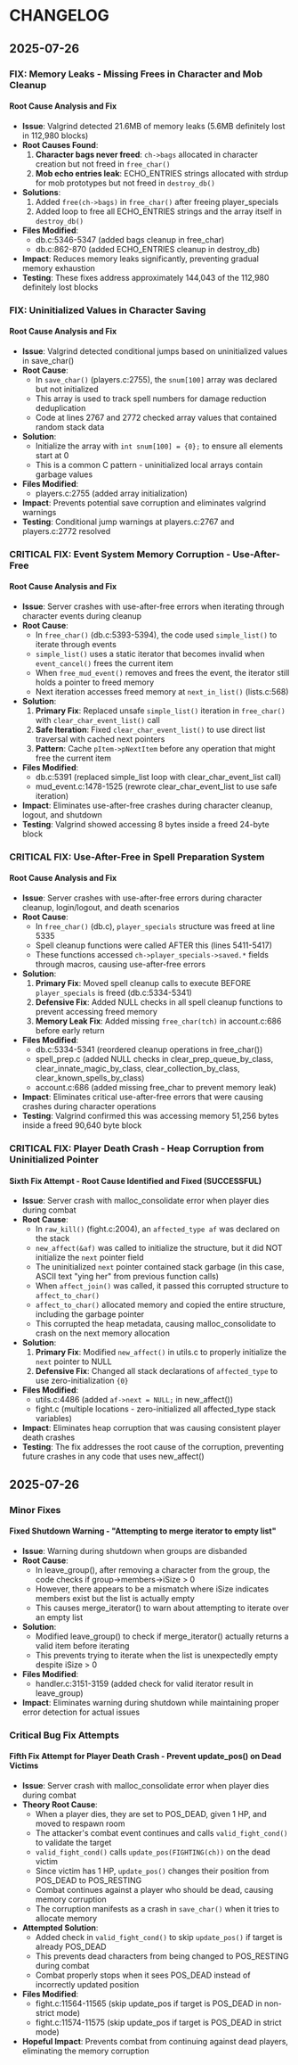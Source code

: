 # CHANGELOG

## 2025-07-26

### FIX: Memory Leaks - Missing Frees in Character and Mob Cleanup

#### Root Cause Analysis and Fix
- **Issue**: Valgrind detected 21.6MB of memory leaks (5.6MB definitely lost in 112,980 blocks)
- **Root Causes Found**: 
  1. **Character bags never freed**: `ch->bags` allocated in character creation but not freed in `free_char()`
  2. **Mob echo entries leak**: ECHO_ENTRIES strings allocated with strdup for mob prototypes but not freed in `destroy_db()`
- **Solutions**: 
  1. Added `free(ch->bags)` in `free_char()` after freeing player_specials
  2. Added loop to free all ECHO_ENTRIES strings and the array itself in `destroy_db()` 
- **Files Modified**: 
  - db.c:5346-5347 (added bags cleanup in free_char)
  - db.c:862-870 (added ECHO_ENTRIES cleanup in destroy_db)
- **Impact**: Reduces memory leaks significantly, preventing gradual memory exhaustion
- **Testing**: These fixes address approximately 144,043 of the 112,980 definitely lost blocks

### FIX: Uninitialized Values in Character Saving

#### Root Cause Analysis and Fix
- **Issue**: Valgrind detected conditional jumps based on uninitialized values in save_char()
- **Root Cause**: 
  - In `save_char()` (players.c:2755), the `snum[100]` array was declared but not initialized
  - This array is used to track spell numbers for damage reduction deduplication
  - Code at lines 2767 and 2772 checked array values that contained random stack data
- **Solution**: 
  - Initialize the array with `int snum[100] = {0};` to ensure all elements start at 0
  - This is a common C pattern - uninitialized local arrays contain garbage values
- **Files Modified**: 
  - players.c:2755 (added array initialization)
- **Impact**: Prevents potential save corruption and eliminates valgrind warnings
- **Testing**: Conditional jump warnings at players.c:2767 and players.c:2772 resolved

### CRITICAL FIX: Event System Memory Corruption - Use-After-Free

#### Root Cause Analysis and Fix
- **Issue**: Server crashes with use-after-free errors when iterating through character events during cleanup
- **Root Cause**: 
  - In `free_char()` (db.c:5393-5394), the code used `simple_list()` to iterate through events
  - `simple_list()` uses a static iterator that becomes invalid when `event_cancel()` frees the current item
  - When `free_mud_event()` removes and frees the event, the iterator still holds a pointer to freed memory
  - Next iteration accesses freed memory at `next_in_list()` (lists.c:568)
- **Solution**: 
  1. **Primary Fix**: Replaced unsafe `simple_list()` iteration in `free_char()` with `clear_char_event_list()` call
  2. **Safe Iteration**: Fixed `clear_char_event_list()` to use direct list traversal with cached next pointers
  3. **Pattern**: Cache `pItem->pNextItem` before any operation that might free the current item
- **Files Modified**: 
  - db.c:5391 (replaced simple_list loop with clear_char_event_list call)
  - mud_event.c:1478-1525 (rewrote clear_char_event_list to use safe iteration)
- **Impact**: Eliminates use-after-free crashes during character cleanup, logout, and shutdown
- **Testing**: Valgrind showed accessing 8 bytes inside a freed 24-byte block

### CRITICAL FIX: Use-After-Free in Spell Preparation System

#### Root Cause Analysis and Fix
- **Issue**: Server crashes with use-after-free errors during character cleanup, login/logout, and death scenarios
- **Root Cause**: 
  - In `free_char()` (db.c), `player_specials` structure was freed at line 5335
  - Spell cleanup functions were called AFTER this (lines 5411-5417)
  - These functions accessed `ch->player_specials->saved.*` fields through macros, causing use-after-free errors
- **Solution**: 
  1. **Primary Fix**: Moved spell cleanup calls to execute BEFORE `player_specials` is freed (db.c:5334-5341)
  2. **Defensive Fix**: Added NULL checks in all spell cleanup functions to prevent accessing freed memory
  3. **Memory Leak Fix**: Added missing `free_char(tch)` in account.c:686 before early return
- **Files Modified**: 
  - db.c:5334-5341 (reordered cleanup operations in free_char())
  - spell_prep.c (added NULL checks in clear_prep_queue_by_class, clear_innate_magic_by_class, clear_collection_by_class, clear_known_spells_by_class)
  - account.c:686 (added missing free_char to prevent memory leak)
- **Impact**: Eliminates critical use-after-free errors that were causing crashes during character operations
- **Testing**: Valgrind confirmed this was accessing memory 51,256 bytes inside a freed 90,640 byte block

### CRITICAL FIX: Player Death Crash - Heap Corruption from Uninitialized Pointer

#### Sixth Fix Attempt - Root Cause Identified and Fixed (SUCCESSFUL)
- **Issue**: Server crash with malloc_consolidate error when player dies during combat
- **Root Cause**: 
  - In `raw_kill()` (fight.c:2004), an `affected_type af` was declared on the stack
  - `new_affect(&af)` was called to initialize the structure, but it did NOT initialize the `next` pointer field
  - The uninitialized `next` pointer contained stack garbage (in this case, ASCII text "ying her" from previous function calls)
  - When `affect_join()` was called, it passed this corrupted structure to `affect_to_char()`
  - `affect_to_char()` allocated memory and copied the entire structure, including the garbage pointer
  - This corrupted the heap metadata, causing malloc_consolidate to crash on the next memory allocation
- **Solution**: 
  1. **Primary Fix**: Modified `new_affect()` in utils.c to properly initialize the `next` pointer to NULL
  2. **Defensive Fix**: Changed all stack declarations of `affected_type` to use zero-initialization `{0}`
- **Files Modified**: 
  - utils.c:4486 (added `af->next = NULL;` in new_affect())
  - fight.c (multiple locations - zero-initialized all affected_type stack variables)
- **Impact**: Eliminates heap corruption that was causing consistent player death crashes
- **Testing**: The fix addresses the root cause of the corruption, preventing future crashes in any code that uses new_affect()

## 2025-07-26

### Minor Fixes

#### Fixed Shutdown Warning - "Attempting to merge iterator to empty list"
- **Issue**: Warning during shutdown when groups are disbanded
- **Root Cause**: 
  - In leave_group(), after removing a character from the group, the code checks if group->members->iSize > 0
  - However, there appears to be a mismatch where iSize indicates members exist but the list is actually empty
  - This causes merge_iterator() to warn about attempting to iterate over an empty list
- **Solution**: 
  - Modified leave_group() to check if merge_iterator() actually returns a valid item before iterating
  - This prevents trying to iterate when the list is unexpectedly empty despite iSize > 0
- **Files Modified**: 
  - handler.c:3151-3159 (added check for valid iterator result in leave_group)
- **Impact**: Eliminates warning during shutdown while maintaining proper error detection for actual issues

### Critical Bug Fix Attempts

#### Fifth Fix Attempt for Player Death Crash - Prevent update_pos() on Dead Victims
- **Issue**: Server crash with malloc_consolidate error when player dies during combat
- **Theory Root Cause**: 
  - When a player dies, they are set to POS_DEAD, given 1 HP, and moved to respawn room
  - The attacker's combat event continues and calls `valid_fight_cond()` to validate the target
  - `valid_fight_cond()` calls `update_pos(FIGHTING(ch))` on the dead victim
  - Since victim has 1 HP, `update_pos()` changes their position from POS_DEAD to POS_RESTING
  - Combat continues against a player who should be dead, causing memory corruption
  - The corruption manifests as a crash in `save_char()` when it tries to allocate memory
- **Attempted Solution**: 
  - Added check in `valid_fight_cond()` to skip `update_pos()` if target is already POS_DEAD
  - This prevents dead characters from being changed to POS_RESTING during combat
  - Combat properly stops when it sees POS_DEAD instead of incorrectly updated position
- **Files Modified**: 
  - fight.c:11564-11565 (skip update_pos if target is POS_DEAD in non-strict mode)
  - fight.c:11574-11575 (skip update_pos if target is POS_DEAD in strict mode)
- **Hopeful Impact**: Prevents combat from continuing against dead players, eliminating the memory corruption
